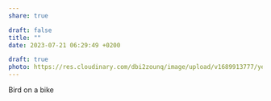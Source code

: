 ```yaml
---
share: true

draft: false
title: ""
date: 2023-07-21 06:29:49 +0200

draft: true
photo: https://res.cloudinary.com/dbi2zounq/image/upload/v1689913777/yeutymj1dec8vwpxwral.jpg
---
```


Bird on a bike
